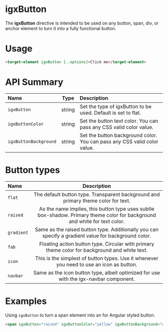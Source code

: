 # igxButton

The **igxButton** directive is intended to be used on any button, span, div, or anchor element to turn it into a fully functional button.

# Usage
```html
<target-element igxButton [..options]>Click me</target-element>
```

# API Summary
| Name   |      Type      |  Description |
|:----------|:-------------:|:------|
| `igxButton` |  string | Set the type of igxButton to be used. Default is set to flat. |
| `igxButtonColor` |    string   |   Set the button text color. You can pass any CSS valid color value. |
| `igxButtonBackground` | string | Set the button background color. You can pass any CSS valid color value. |

# Button types
| Name   | Description |
|:----------|:-------------:|
| `flat` | The default button type. Transparent background and primary theme color for text. |
| `raised` | As the name implies, this button type uses subtle box-shadow. Primary theme color for background and white for text color. |
| `gradient` | Same as the raised button type. Additionally you can specify a gradient value for background color. |
| `fab` | Floating action button type. Circular with primary theme color for background and white text. |
| `icon` | This is the simplest of button types. Use it whenever you need to use an icon as button. |
| `navbar` | Same as the icon button type, albeit optimized for use with the igx-navbar component. |

# Examples

Using `igxButton` to turn a span element into an for Angular styled button.
```html
<span igxButton="raised" igxButtonColor="yellow" igxButtonBackground="#000">Click me<span>
```
